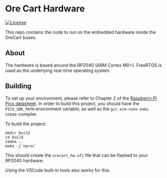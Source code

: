 # Ore Cart Hardware

[![License](https://img.shields.io/badge/License-Apache_2.0-blue.svg)](https://opensource.org/licenses/Apache-2.0)

This repo contains the code to run on the embedded hardware inside the OreCart buses.

## About
The hardware is based around the RP2040 (ARM Cortex M0+).
FreeRTOS is used as the underlying real-time operating system.

## Building
To set up your environment, please refer to Chapter 2 of the [Raspberry Pi Pico datasheet](https://datasheets.raspberrypi.com/pico/getting-started-with-pico.pdf).
In order to build this project, you should have the `PICO_SDK_PATH` environment variable, as well as the `gcc-arm-none-eabi` cross-compiler.

To build the project:
```
mkdir build
cd build
cmake ..
make -j`nproc`
```

This should create the `orecart_hw.uf2` file that can be flashed to your RP2040 hardware.

Using the VSCode built-in tools also works for this.

